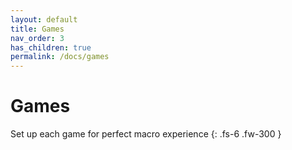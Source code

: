 ```yaml
---
layout: default
title: Games
nav_order: 3
has_children: true
permalink: /docs/games
---
```


# Games

Set up each game for perfect macro experience
{: .fs-6 .fw-300 }